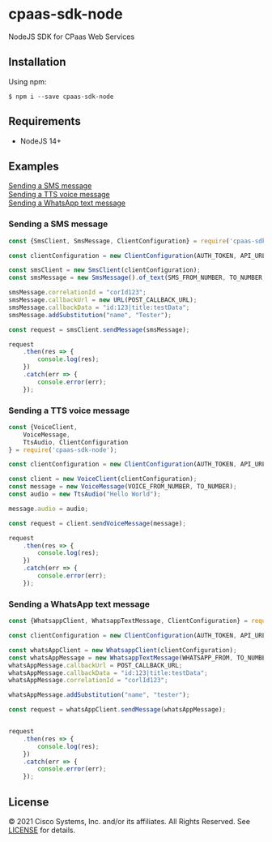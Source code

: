 # cpaas-sdk-node

NodeJS SDK for CPaas Web Services

## Installation
Using npm:
```shell
$ npm i --save cpaas-sdk-node
```

## Requirements

- NodeJS 14+

## Examples
[Sending a SMS message](#sending-a-sms-message)\
[Sending a TTS voice message](#sending-a-tts-voice-message)\
[Sending a WhatsApp text message](#sending-a-whatsapp-text-message)

### Sending a SMS message

````javascript
const {SmsClient, SmsMessage, ClientConfiguration} = require('cpaas-sdk-node');

const clientConfiguration = new ClientConfiguration(AUTH_TOKEN, API_URL);

const smsClient = new SmsClient(clientConfiguration);
const smsMessage = new SmsMessage().of_text(SMS_FROM_NUMBER, TO_NUMBER, "Hello $(name)!");

smsMessage.correlationId = "corId123";
smsMessage.callbackUrl = new URL(POST_CALLBACK_URL);
smsMessage.callbackData = "id:123|title:testData";
smsMessage.addSubstitution("name", "Tester");

const request = smsClient.sendMessage(smsMessage);

request
    .then(res => {
        console.log(res);
    })
    .catch(err => {
        console.error(err);
    });

````

### Sending a TTS voice message

````javascript
const {VoiceClient,
    VoiceMessage,
    TtsAudio, ClientConfiguration
} = require('cpaas-sdk-node');

const clientConfiguration = new ClientConfiguration(AUTH_TOKEN, API_URL);

const client = new VoiceClient(clientConfiguration);
const message = new VoiceMessage(VOICE_FROM_NUMBER, TO_NUMBER);
const audio = new TtsAudio("Hello World");

message.audio = audio;

const request = client.sendVoiceMessage(message);

request
    .then(res => {
        console.log(res);
    })
    .catch(err => {
        console.error(err);
    });

````

### Sending a WhatsApp text message

````javascript
const {WhatsappClient, WhatsappTextMessage, ClientConfiguration} = require('cpaas-sdk-node');

const clientConfiguration = new ClientConfiguration(AUTH_TOKEN, API_URL);

const whatsAppClient = new WhatsappClient(clientConfiguration);
const whatsAppMessage = new WhatsappTextMessage(WHATSAPP_FROM, TO_NUMBER, "Hello $(name)!");
whatsAppMessage.callbackUrl = POST_CALLBACK_URL;
whatsAppMessage.callbackData = "id:123|title:testData";
whatsAppMessage.correlationId = "corlId123";

whatsAppMessage.addSubstitution("name", "tester");

const request = whatsAppClient.sendMessage(whatsAppMessage);


request
    .then(res => {
        console.log(res);
    })
    .catch(err => {
        console.error(err);
    });


````

## License

&copy; 2021 Cisco Systems, Inc. and/or its affiliates. All Rights Reserved. See [LICENSE](LICENSE) for details.
